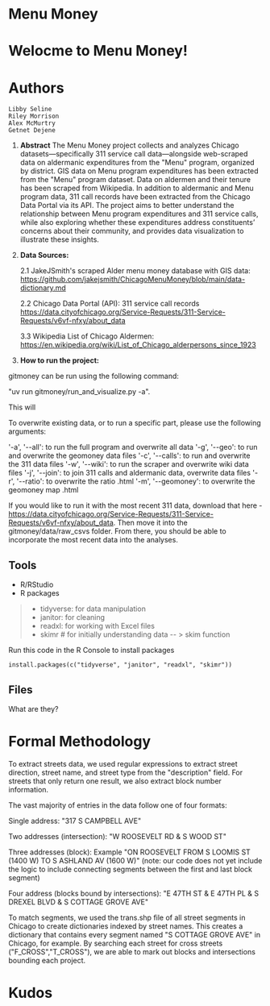 # **Menu Money** 
   
# **Welocme to Menu Money!**

# **Authors**
    Libby Seline 
    Riley Morrison
    Alex McMurtry 
    Getnet Dejene

1. **Abstract**
    The Menu Money project collects and analyzes Chicago datasets—specifically 
    311 service call data—alongside web-scraped data on aldermanic expenditures 
    from the "Menu" program, organized by district. GIS data on Menu program 
    expenditures has been extracted from the "Menu" program dataset. Data on 
    aldermen and their tenure has been scraped from Wikipedia. In addition to 
    aldermanic and Menu program data, 311 call records have been extracted from 
    the Chicago Data Portal via its API. The project aims to better understand 
    the relationship between Menu program expenditures and 311 service calls, 
    while also exploring whether these expenditures address constituents’ 
    concerns about their community, and provides data visualization to illustrate 
    these insights.

2. **Data Sources:**

    2.1 JakeJSmith's scraped Alder menu money database with GIS data: 
        https://github.com/jakejsmith/ChicagoMenuMoney/blob/main/data-dictionary.md

    2.2 Chicago Data Portal (API): 311 service call records
        https://data.cityofchicago.org/Service-Requests/311-Service-Requests/v6vf-nfxy/about_data

    3.3 Wikipedia List of Chicago Aldermen:
        https://en.wikipedia.org/wiki/List_of_Chicago_alderpersons_since_1923
      
3.  **How to run the project:**

gitmoney can be run using the following command:

"uv run gitmoney/run_and_visualize.py -a".

This will 

To overwrite existing data, or to run a specific part, please use the
following arguments:


'-a', '--all': to run the full program and overwrite all data
'-g', '--geo': to run and overwrite the geomoney data files
'-c', '--calls': to run and overwrite the 311 data files
'-w', '--wiki': to run the scraper and overwrite wiki data files
'-j', '--join': to join 311 calls and aldermanic data, overwrite data files
'-r', '--ratio': to overwrite the ratio .html
'-m', '--geomoney': to overwrite the geomoney map .html

If you would like to run it with the most recent 311 data, download that 
here - https://data.cityofchicago.org/Service-Requests/311-Service-Requests/v6vf-nfxy/about_data. Then move it into the gitmoney/data/raw_csvs folder.
From there, you should be able to incorporate the most recent data into
the analyses.

## Tools
* R/RStudio
* R packages
> * tidyverse:  for data manipulation
> * janitor: for cleaning
> * readxl: for working with Excel files
> * skimr # for initially understanding data -- > skim function

Run this code in the R Console to install packages
```
install.packages(c("tidyverse", "janitor", "readxl", "skimr"))
```
## Files
What are they? 

# Formal Methodology


To extract streets data, we used regular expressions to extract street
direction, street name, and street type from the "description" field. 
For streets that only return one result, we also extract block number
information.

The vast majority of entries in the data follow one of four formats:

Single address: "317 S CAMPBELL AVE"

Two addresses (intersection): "W ROOSEVELT RD & S WOOD ST"

Three addresses (block): Example "ON ROOSEVELT FROM S LOOMIS ST (1400 W) TO S
ASHLAND AV (1600 W)" (note: our code does not yet include the logic to include
connecting segments between the first and last block segment)

Four address (blocks bound by intersections): "E 47TH ST & E 47TH PL &
S DREXEL BLVD & S COTTAGE GROVE AVE"

To match segments, we used the trans.shp file of all street segments in 
Chicago to create dictionaries indexed by street names. This creates a
dictionary that contains every segment named "S COTTAGE GROVE AVE" in Chicago,
for example. By searching each street for cross streets ("F_CROSS","T_CROSS"),
we are able to mark out blocks and intersections bounding each project. 

# Kudos
